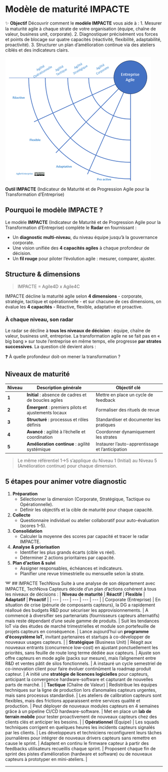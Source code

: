 # Modèle de maturité IMPACTE



✨ **Objectif** Découvrir comment le **modèle IMPACTE** vous aide à : 1. Mesurer la maturité agile à chaque strate de votre organisation (équipe, chaîne de valeur, business unit, corporate). 2. Diagnostiquer précisément vos forces et points de blocage sur quatre capacités (réactivité, flexibilité, adaptabilité, proactivité). 3. Structurer un plan d’amélioration continue via des ateliers ciblés et des indicateurs clairs.

![**Outil IMPACTE** (Indicateur de Maturité et de Progression Agile pour la Transformation d’Entreprise)](image.png)

**Outil IMPACTE** (Indicateur de Maturité et de Progression Agile pour la Transformation d’Entreprise)

## Pourquoi le modèle IMPACTE ?

Le modèle **IMPACTE** (Indicateur de Maturité et de Progression Agile pour la Transformation d’Entreprise) complète le **Radar** en fournissant :

- Un **diagnostic multi-niveau**, du niveau équipe jusqu’à la gouvernance corporate.
- Une vision unifiée des **4 capacités agiles** à chaque profondeur de décision.
- Un **fil rouge** pour piloter l’évolution agile : mesurer, comparer, ajuster.

## Structure & dimensions

> IMPACTE = Agile4D x Agile4C
> 

IMPACTE décline la maturité agile selon **4 dimensions** - corporate, stratégie, tactique et opérationnelle - et sur chacune de ces dimensions, on évalue les **4 capacités** - Réactive, flexible, adaptative et proactive.

### À chaque niveau, son radar

Le radar se décline à **tous les niveaux de décision** : équipe, chaîne de valeur, business unit, entreprise. La transformation agile ne se fait pas en « big bang » sur toute l’entreprise en même temps, elle progresse **par strates successives**. La question clé devient alors :

❓ À quelle profondeur doit-on mener la transformation ?

## Niveaux de maturité

| Niveau | Description générale | Objectif clé |
| --- | --- | --- |
| **1** | **Initial** : absence de cadres et de boucles agiles | Mettre en place un cycle de feedback |
| **2** | **Émergent** : premiers pilots et ajustements locaux | Formaliser des rituels de revue |
| **3** | **Structuré** : processus et rôles définis | Standardiser et documenter les pratiques |
| **4** | **Avancé** : agilité à l’échelle et coordination | Coordonner dynamiquement les strates |
| **5** | **Amélioration continue** : agilité systémique | Instaurer l’auto-apprentissage et l’anticipation |

> Le même référentiel 1→5 s’applique du Niveau 1 (Initial) au Niveau 5 (Amélioration continue) pour chaque dimension.
> 

## 5 étapes pour animer votre diagnostic

1. **Préparation**
    - Sélectionner la dimension (Corporate, Stratégique, Tactique ou Opérationnelle).
    - Définir les objectifs et la cible de maturité pour chaque capacité.
2. **Collecte**
    - Questionnaire individuel ou atelier collaboratif pour auto-évaluation (scores 1–5).
3. **Consolidation**
    - Calculer la moyenne des scores par capacité et tracer le radar IMPACTE.
4. **Analyse & priorisation**
    - Identifier les plus grands écarts (cible vs réel).
    - Déterminer 2 actions prioritaires par capacité.
5. **Plan d’action & suivi**
    - Assigner responsables, échéances et indicateurs.
    - Planifier une revue trimestrielle ou mensuelle selon la strate.

➿ ## IMPACTE TechNova Suite à une analyse de son département avec IMPACTE, TechNova Capteurs décide d’un plan d’actions cohérent à tous les niveaux de décisions : | **Niveau de maturité** | **Réactif** | **Flexible** | **Adaptatif** | **Proactif** | | --- | --- | --- | --- | --- | | Corporate (Entreprise) | En situation de crise (pénurie de composants capteurs), la DG a rapidement réalloué des budgets R&D pour sécuriser les approvisionnements. | A commencé à diversifier ses partenariats (fournisseurs capteurs alternatifs) mais reste dépendant d’une seule gamme de produits. | Suit les tendances IoT via des études de marché trimestrielles et module son portefeuille de projets capteurs en conséquence. | Lance aujourd’hui un **programme d’écosystème IoT**, invitant partenaires et startups à co-développer de nouveaux usages capteurs. | | **Stratégique** (Business Unit) | Réagit aux nouveaux entrants (concurrence low-cost) en ajustant ponctuellement les priorités, sans feuille de route long terme dédiée aux capteurs. | Ajuste son offre capteurs en mode agile (packs sur mesure), mais l’alignement entre R&D et ventes pâtit de silos fonctionnels. | A instauré un cycle semestriel de co-innovation client pour faire évoluer continûment la roadmap produit capteur. | A initié une **stratégie de licences logicielles** pour capteurs, anticipant la convergence hardware-software et capturant de nouvelles parts de marché. | | **Tactique** (Chaîne de Valeur) | Redistribue les équipes techniques sur la ligne de production lors d’anomalies capteurs urgentes, mais sans processus standardisé. | Les ateliers de calibration capteurs sont flexibles, mais des frictions apparaissent entre services qualité et production. | Peut déployer de nouveaux modules capteurs en 4 semaines grâce à un pipeline CI/CD hardware-software. | Met en place un **lab de terrain mobile** pour tester proactivement de nouveaux capteurs chez des clients clés et anticiper les besoins. | | **Opérationnel** (Équipe) | Les squads techniques corrigent en quelques heures les incidents capteurs signalés par les clients. | Les développeurs et techniciens reconfigurent leurs tâches journalières pour intégrer de nouveaux drivers capteurs sans remettre en cause le sprint. | Adaptent en continu le firmware capteur à partir des feedbacks utilisateurs recueillis chaque sprint. | Proposent chaque fin de sprint des pistes d’amélioration (hardware et software) ou de nouveaux capteurs à prototyper en mini-ateliers. |

---

#